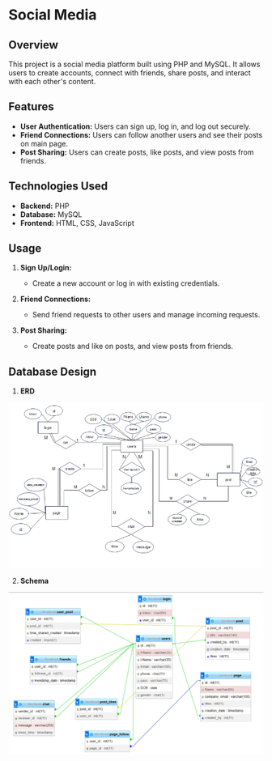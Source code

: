 # Social Media

## Overview

This project is a social media platform built using PHP and MySQL. It allows users to create accounts, connect with friends, share posts, and interact with each other's content.

## Features

- **User Authentication:** Users can sign up, log in, and log out securely.
- **Friend Connections:** Users can follow another users and see their posts on main page.
- **Post Sharing:** Users can create posts, like posts, and view posts from friends.

## Technologies Used

- **Backend:** PHP
- **Database:** MySQL
- **Frontend:** HTML, CSS, JavaScript

## Usage

1. **Sign Up/Login:**
   - Create a new account or log in with existing credentials.

2. **Friend Connections:**
   - Send friend requests to other users and manage incoming requests.

3. **Post Sharing:**
   - Create posts and like on posts, and view posts from friends.

## Database Design

1. **ERD**

![ERD](Design/ERD.png)

2. **Schema**

![Schema](Design/Schema.png)


